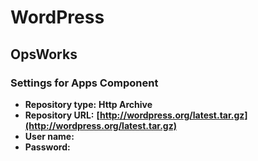 # WordPress #

## OpsWorks ##

### Settings for Apps Component ###

* **Repository type:** __Http Archive__
* **Repository URL:** __[http://wordpress.org/latest.tar.gz](http://wordpress.org/latest.tar.gz)__
* **User name:** __<blank>__
* **Password:** __<blank>__

